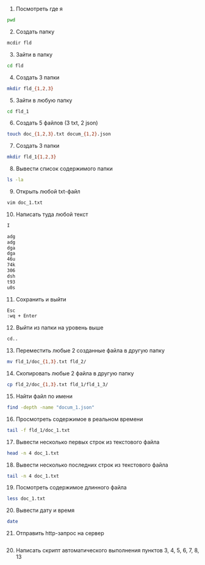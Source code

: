 1. Посмотреть где я
```bash
pwd
```
2. Создать папку
```bash
mcdir fld
```
3. Зайти в папку
```bash
cd fld
```
4. Создать 3 папки
```bash
mkdir fld_{1,2,3}
```
5. Зайти в любую папку
```bash
cd fld_1
```
6. Создать 5 файлов (3 txt, 2 json)
```bash
touch doc_{1,2,3}.txt docum_{1,2}.json
```
7. Создать 3 папки
```bash
mkdir fld_1{1,2,3}
```
8. Вывести список содержимого папки
```bash
ls -la
```
9. Открыть любой txt-файл
```bash
vim doc_1.txt
```
10. Написать туда любой текст
```bash
I

adg
adg
dga
dga
46u
74k
306
dsh
t93
u0s
```
11. Сохранить и выйти
```bash
Esc
:wq + Enter
```
12. Выйти из папки на уровень выше
```bash
cd..
```
13. Переместить любые 2 созданные файла в другую папку
```bash
mv fld_1/doc_{1,3}.txt fld_2/
```
14. Скопировать любые 2 файла в другую папку
```bash
cp fld_2/doc_{1,3}.txt fld_1/fld_1_3/
```
15. Найти файл по имени
```bash
find -depth -name "docum_1.json"
```
16. Просмотреть содержимое в реальном времени
```bash
tail -f fld_1/doc_1.txt
```
17. Вывести несколько первых строк из текстового файла
```bash
head -n 4 doc_1.txt
```
18. Вывести несколько последних строк из текстового файла
```bash
tail -n 4 doc_1.txt
```
19. Посмотреть содержимое длинного файла
```bash
less doc_1.txt
```
20. Вывести дату и время
```bash
date
```
21. Отправить http-запрос на сервер
```bash

```
20. Написать скрипт автоматического выполнения пунктов 3, 4, 5, 6, 7, 8, 13
```bash

```

